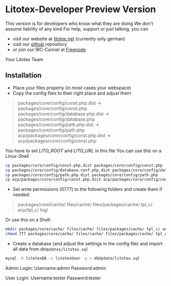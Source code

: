 # Litotex-Developer Preview Version

This version is for developers who know what they are doing
We don't assume liability of any kind
For help, support or just talking, you can

* visit our website at [litotex.net](http://litotex.net/) (currently only german)
* visit our [github](https:github.com/Litotex) repository
* or join our IRC-Cannel at [Freenode](irc://freenode.net/#litotex)

Your Litotex Team

## Installation
* Place your files properly (in most cases your webspace)
* Copy the config files to their right place and adjust them

> packages/core/config/const.php.dist -> packages/core/config/const.php
> packages/core/config/database.php.dist -> packages/core/config/database.php
> packages/core/config/path.php.dist -> packages/core/config/path.php
> acp/packages/core/config/const.php.dist -> acp/packages/core/config/const.php

You have to set *LITO_ROOT* and *LITO_URL* in this file
You can use this on a Linux-Shell

```bash
cp packages/core/config/const.php.dist packages/core/config/const.php
cp packages/core/config/database.conf.php.dist packages/core/config/database.conf.php
cp packages/core/config/path.php.dist packages/core/config/path.php
cp acp/packages/core/config/const.php.dist acp/packages/core/config/const.php
```

* Set write permissions (0777) to the following folders and create them if needed:

> packages/core/cache/
> files/cache/
> files/packages/cache/
> tpl_c/
> acp/tpl_c/
> log/

Or use this on a Shell:

```bash
mkdir packages/core/cache/ files/cache/ files/packages/cache/ tpl_c/ acp/tpl_c/ log/
chmod 777 packages/core/cache/ files/cache/ files/packages/cache/ tpl_c/ acp/tpl_c/ log/
```

* Create a database (and adjust the settings in the config file) and import all data from `dbUpdates/litotex.sql`

```bash
mysql -D litotexDB -u litotexUser -p < dbUpdate/litotex.sql
```
Admin Login:
    Username:admin
    Password:admin

User Login:
    Username:tester
    Password:tester
